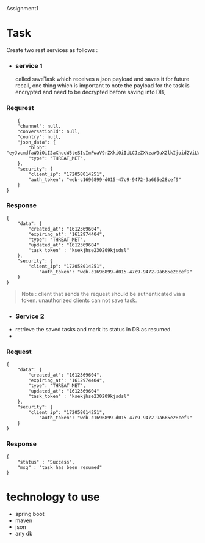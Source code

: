 <!DOCTYPE html>
<html>

<head>
  <meta charset="utf-8">
  <meta name="viewport" content="width=device-width, initial-scale=1.0">
  Assignment1
  <link rel="stylesheet" href="https://stackedit.io/style.css" />
</head>

<body class="stackedit">
  <div class="stackedit__html"><h1 id="task">Task</h1>
<p>Create two rest services as follows :</p>
<ul>
<li>
<h3 id="service-1">service 1</h3>
called saveTask which receives a json payload and saves it for future recall, one thing which is important to note the payload for the task is encrypted and need to be decrypted before saving into DB,</li>
</ul>
<h3 id="requrest">Requrest</h3>
<pre><code>    {
    "channel": null,
    "conversationId": null,
    "country": null,
    "json_data": {
        "blob": "eyJvcmdfaWQiOiI2aXhucW5teSIsImFwaV9rZXkiOiIiLCJzZXNzaW9uX2lkIjoid2ViLWMxNjk2ODk5LWQwMTUtNDdjOS05NDcyLTlhNjY1ZTI4Y2VmOTE2MTIzNjk1OTQ3OTkiLCJhcGlfdHlwZSI6InNlc3Npb24tcXVlcnkiLCJzZXJ2aWNlX3R5cGUiOiJhbGwiLCJldmVudF90eXBlIjoibG9naW4iLCJwb2xpY3kiOiJ3dV9sb2dpbiIsInBhZ2VfaWQiOiIxIiwiaW5wdXRfaXBfYWRkcmVzcyI6IjI0NS4yNCiaWxlX2Jyb3dzZXIiLCJ3ZWJfc2Vzc2lvbl9pZCI6IndlYi1jMTY5Njg5OS1kMDE1LTQ3YzktOTQ3Mi05YTY2NWUyOGNlZjkiLCJvdXRwdXRfZm9ybWF0IjoianNvbiJ9",
        "type": "THREAT_MET",
    },
    "security": {
        "client_ip": "172058014251",
        "auth_token": "web-c1696899-d015-47c9-9472-9a665e28cef9"
    }
}
</code></pre>
<h3 id="response">Response</h3>
<pre><code>{
    "data": {
        "created_at": "1612369604",
        "expiring_at": "1612974404",
        "type": "THREAT_MET",
        "updated_at": "1612369604"
        "task_token" : "ksekjhse230209kjsdsl"
    },
    "security": {
        "client_ip": "172058014251",
            "auth_token": "web-c1696899-d015-47c9-9472-9a665e28cef9"
    }
}
</code></pre>
<blockquote>
<p>Note : client that sends the request should be authenticated via a token. unauthorized clients can not save task.</p>
</blockquote>
<ul>
<li>
<h3 id="service-2">Service 2</h3>
</li>
<li>retrieve the saved tasks and mark its status in DB as resumed.</li>
<li></li>
</ul>
<h3 id="request">Request</h3>
<pre><code>{
    "data": {
        "created_at": "1612369604",
        "expiring_at": "1612974404",
        "type": "THREAT_MET",
        "updated_at": "1612369604"
        "task_token" : "ksekjhse230209kjsdsl"
    },
    "security": {
        "client_ip": "172058014251",
            "auth_token": "web-c1696899-d015-47c9-9472-9a665e28cef9"
    }
}
</code></pre>
<h3 id="response-1">Response</h3>
<pre><code>{
    "status" : "Success",
    "msg" : "task has been resumed"
}
</code></pre>
<h1 id="technology-to-use">technology to use</h1>
<ul>
<li>spring boot</li>
<li>maven</li>
<li>json</li>
<li>any db</li>
</ul>
</div>
</body>

</html>

